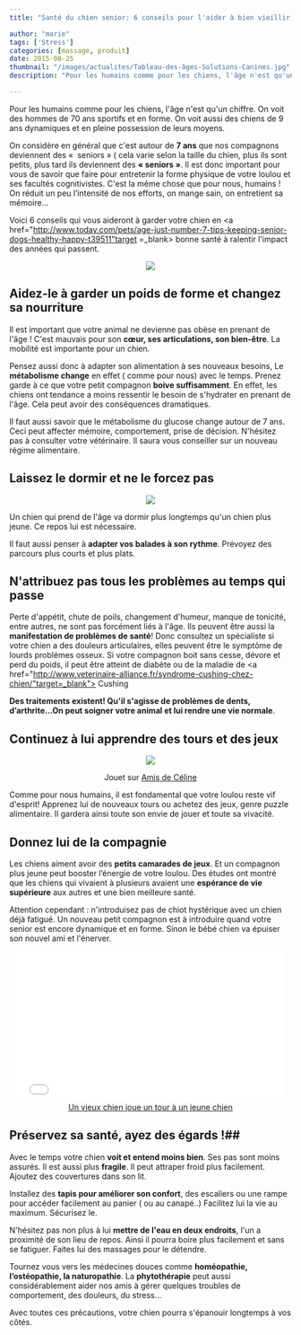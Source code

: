```yaml
---
title: "Santé du chien senior: 6 conseils pour l'aider à bien vieillir "

author: "marie"
tags: ['Stress']
categories: [massage, produit]
date: 2015-08-25
thumbnail: "/images/actualites/Tableau-des-âges-Solutions-Canines.jpg"
description: "Pour les humains comme pour les chiens, l'âge n'est qu'un chiffre. On voit des hommes de 70 ans sportifs et en forme. On voit aussi des chiens de 9 ans dynamiques et en pleine possession de leurs moyens.  "

---
```



Pour les humains comme pour les chiens, l'âge n'est qu'un chiffre. On voit des hommes de 70 ans sportifs et en forme. On voit aussi des chiens de 9 ans dynamiques et en pleine possession de leurs moyens.


On considère en général que c'est autour de <b>7 ans</b> que nos compagnons deviennent des «  seniors » ( cela varie selon la taille du chien, plus ils sont petits, plus tard ils deviennent des <b>« seniors »</b>. Il est donc important pour vous de savoir que faire pour entretenir la forme physique de votre loulou et ses facultés cognitivistes. C'est la même chose que pour nous, humains ! On réduit un peu l’intensité de nos efforts, on mange sain, on entretient sa mémoire...


Voici 6 conseils qui vous aideront à garder votre chien en <a href="http://www.today.com/pets/age-just-number-7-tips-keeping-senior-dogs-healthy-happy-t39511"target =_blank> bonne santé</a> à ralentir l'impact des années qui passent.






<p align="center"><img src= "/images/actualites/Tableau-des-âges-Solutions-Canines.jpg"></p>



## Aidez-le à garder un poids de forme et changez sa nourriture ##

Il est important que votre animal ne devienne pas obèse en prenant de l'âge ! C'est mauvais pour son <b>cœur, ses articulations, son bien-être</b>. La mobilité est importante pour un chien.

Pensez aussi donc à adapter son alimentation à ses nouveaux besoins, Le <b>métabolisme change</b> en effet ( comme pour nous) avec le temps. Prenez garde à ce que votre petit compagnon  <b>boive suffisamment</b>. En effet, les chiens ont tendance a moins ressentir le besoin de s'hydrater en prenant de l'âge. Cela peut avoir des conséquences dramatiques.

Il faut aussi savoir que le métabolisme du glucose change autour de 7 ans. Ceci peut affecter mémoire, comportement, prise de décision.
N'hésitez pas à consulter votre vétérinaire. Il saura vous conseiller sur un nouveau régime alimentaire.


## Laissez le dormir et ne le forcez pas ##

<p align= "center"><img src= "/images/actualites/sleeping-dog-3017081.jpg"</p>

Un chien qui prend de l'âge va dormir plus longtemps qu'un chien plus jeune. Ce repos lui est nécessaire.


Il faut aussi penser à <b>adapter vos balades à son rythme</b>. Prévoyez des parcours plus courts et plus plats.


## N'attribuez pas tous les problèmes au temps qui passe ##

Perte d'appétit, chute de poils, changement d'humeur, manque de tonicité, entre autres, ne sont pas forcément liés à l'âge. Ils peuvent être aussi la <b>manifestation de problèmes de santé</b>! Donc consultez un spécialiste si votre chien a des douleurs articulaires, elles peuvent être le symptôme de lourds problémes osseux. Si votre compagnon boit sans cesse, dévore et perd du poids, il peut être atteint de diabète ou de la maladie de <a href="http://www.veterinaire-alliance.fr/syndrome-cushing-chez-chien/"target=_blank"> Cushing </a>

<b>Des traitements existent! Qu'il s'agisse de problèmes de dents, d’arthrite...On peut soigner votre animal et lui rendre une vie normale</b>.

## Continuez à lui apprendre des tours et des jeux ##

<p align= "center"><img src= "/images/actualites/jouet-nourriture.jpg"</p>


<p align="center"> Jouet sur

<a href="http://www.lesamisdeceline.fr/">
    Amis de Céline
</a>

 </p>

Comme pour nous humains, il est fondamental que votre loulou reste vif d'esprit! Apprenez lui de nouveaux tours ou achetez des jeux, genre puzzle alimentaire.
Il gardera ainsi toute son envie de jouer et toute sa vivacité.



## Donnez lui de la compagnie ##
Les chiens aiment avoir des <b>petits camarades de jeux</b>. Et un compagnon plus jeune peut booster l’énergie de votre loulou.
Des études ont montré que les chiens qui vivaient à plusieurs avaient une <b>espérance de vie supérieure</b> aux autres et une bien meilleure santé.


Attention cependant : n'introduisez pas de chiot hystérique avec un chien déjà fatigué. Un nouveau petit compagnon est à introduire quand votre senior est encore dynamique et en forme. Sinon le bébé chien va épuiser son nouvel ami et l'énerver.

<p align ="center"><iframe frameborder="0" width="480" height="270" src="//www.dailymotion.com/embed/video/x2kncjg" allowfullscreen></iframe><br /><a href="http://www.dailymotion.com/video/x2kncjg_un-vieux-chien-joue-un-tour-a-un-jeune-chien_animals" target="_blank">Un vieux chien joue un tour &agrave; un jeune chien</a></p>


## Préservez sa santé, ayez des égards !##

Avec le temps votre chien <b>voit et entend moins bien</b>. Ses pas sont moins assurés. Il est aussi plus <b>fragile</b>. Il peut attraper froid plus facilement. Ajoutez des couvertures dans son lit.

Installez des <b>tapis pour améliorer son confort</b>, des escaliers ou une rampe pour accéder facilement au panier ( ou au canapé..) Facilitez lui la vie au maximum. Sécurisez le.

N'hésitez pas non plus à lui <b>mettre de l'eau en deux endroits</b>, l'un a proximité de son lieu de repos. Ainsi il pourra boire plus facilement et sans se fatiguer.
Faites lui des massages pour le détendre.

Tournez vous vers les médecines douces comme <b>homéopathie, l’ostéopathie, la naturopathie</b>. La <b>phytothérapie</b> peut aussi considérablement aider nos amis à gérer quelques troubles de comportement, des douleurs, du stress...

Avec toutes ces précautions, votre chien pourra s'épanouir longtemps à vos côtés.







